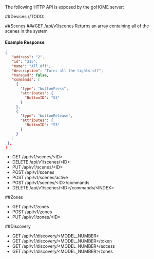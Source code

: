 The following HTTP API is exposed by the goHOME server:

##Devices
//TODO:

##Scenes
###GET /api/v1/scenes
Returns an array containing all of the scenes in the system

#### Example Response
 ```json
 {
    "address": "2",
    "id": "215",
    "name": "All Off",
    "description": "Turns all the lights off",
    "managed": false,
    "commands": [
      {
        "type": "buttonPress",
        "attributes": {
          "ButtonID": "53"
        }
      },
      {
        "type": "buttonRelease",
        "attributes": {
          "ButtonID": "53"
        }
      }
    ]
  },
 ]
 ```
 
 
 - GET /api/v1/scenes/&lt;ID&gt;
 - DELETE /api/v1/scenes/&lt;ID&gt;
 - PUT /api/v1/scenes/&lt;ID&gt;
 - POST /api/v1/scenes
 - POST /api/v1/scenes/active
 - POST /api/v1/scenes/&lt;ID&gt;/commands
 - DELETE /api/v1/scenes/&lt;ID&gt;/commands/&lt;INDEX&gt;

##Zones
 - GET /api/v1/zones
 - POST /api/v1/zones
 - PUT /api/v1/zones/&lt;ID&gt;

##Discovery
 - GET /api/v1/discovery/&lt;MODEL_NUMBER&gt;
 - GET /api/v1/discovery/&lt;MODEL_NUMBER&gt;/token
 - GET /api/v1/discovery/&lt;MODEL_NUMBER&gt;/access
 - GET /api/v1/discovery/&lt;MODEL_NUMBER&gt;/zones
